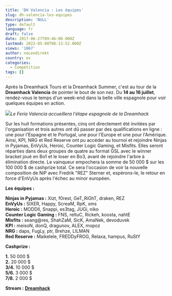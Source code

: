 ```yaml
---
title: 'DH Valencia : Les équipes'
slug: dh-valencia-les-equipes
description: 'NULL'
type: default
language: fr
draft: false
date: 2017-06-27T09:46:00.000Z
lastmod: 2022-05-08T08:13:52.000Z
views: '1867'
author: neLendirekt
country: es
categories:
  - Compétition
tags: []
---
```

Après la Dreamhack Tours et la Dreamhack Summer, c'est au tour de la **Dreamhack Valencia** de pointer le bout de son nez. Du **14 au 16 juillet**, rendez-vous le temps d'un week-end dans la belle ville espagnole pour voir quelques équipes en action.

![](/storage/images/5952250c2a65a_dh-valenciajpg.jpg)_Le Feria Valencia accueillera l'étape espagnole de la Dreamhack_

Sur les huit formations présentes, cinq ont directement été invitées par l'organisation et trois autres ont dû passer par des qualifications en ligne : une pour l'Espagne et le Portugal, une pour l'Europe et une pour l'Amérique. Ainsi, KPI, NRG et Red Reserve ont pu accéder au tournoi et rejoindre Ninjas in Pyjamas, EnVyUs, Heroic, Counter Logic Gaming, et Misfits. Elles seront réparties dans deux groupes de quatre au format GSL avec le winner bracket joué en Bo1 et le loser en Bo3, avant de rejoindre l'arbre à élimination directe. Le vainqueur empochera la somme de 50 000 $ sur les 100 000 $ de cashprize total. Ce sera l'occasion de voir la nouvelle composition de NiP avec Fredrik "REZ" Sterner et, espérons-le, le retour en force d'EnVyUs après l'échec au minor européen.

  
**Les équipes :**

**Ninjas in Pyjamas :** Xizt, f0rest, GeT\_RiGhT, draken, REZ  
**EnVyUs :** SIXER, Happy, ScreaM, RpK, xms  
**Heroic :** MODDII, Snappi, es3tag, JUGi, niko  
**Counter Logic Gaming :** FNS, reltuC, Rickeh, koosta, nahtE  
**Misfits :** seang@res, ShahZaM, SicK, AmaNek, devoduvek  
**KPI :** meisoN, donQ, dragunov, ALEX, mopoz  
**NRG :** daps, FugLy, ptr, Brehze, LILMAN  
**Red Reserve :** Maikelele, FREDDyFROG, Relaxa, hampus, RuStY

  
**Cashprize :**

**1.** 50 000 $  
**2.** 20 000 $  
**3/4.** 10 000 $  
**5/6.** 3 000 $  
**7/8.** 2 000 $

**Stream :** **[Dreamhack](https://www.twitch.tv/dreamhackcs)**
